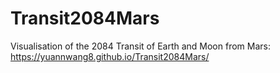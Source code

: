 # Transit2084Mars
Visualisation of the 2084 Transit of Earth and Moon from Mars: https://yuannwang8.github.io/Transit2084Mars/
